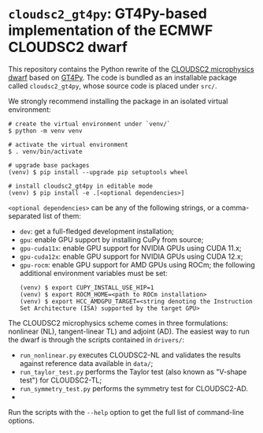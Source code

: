 # `cloudsc2_gt4py`: GT4Py-based implementation of the ECMWF CLOUDSC2 dwarf

This repository contains the Python rewrite of the
[CLOUDSC2 microphysics dwarf](https://github.com/ecmwf-ifs/dwarf-p-cloudsc2-tl-ad) based on
[GT4Py](https://github.com/GridTools/gt4py.git). The code is bundled as an installable
package called `cloudsc2_gt4py`, whose source code is placed under `src/`.

We strongly recommend installing the package in an isolated virtual environment:

```shell
# create the virtual environment under `venv/`
$ python -m venv venv

# activate the virtual environment
$ . venv/bin/activate

# upgrade base packages
(venv) $ pip install --upgrade pip setuptools wheel

# install cloudsc2_gt4py in editable mode
(venv) $ pip install -e .[<optional dependencies>]
```

`<optional dependencies>` can be any of the following strings, or a comma-separated list of them:

* `dev`: get a full-fledged development installation;
* `gpu`: enable GPU support by installing CuPy from source;
* `gpu-cuda11x`: enable GPU support for NVIDIA GPUs using CUDA 11.x;
* `gpu-cuda12x`: enable GPU support for NVIDIA GPUs using CUDA 12.x;
* `gpu-rocm`: enable GPU support for AMD GPUs using ROCm; the following additional environment
variables must be set:
    ```shell
    (venv) $ export CUPY_INSTALL_USE_HIP=1
    (venv) $ export ROCM_HOME=<path to ROCm installation>
    (venv) $ export HCC_AMDGPU_TARGET=<string denoting the Instruction Set Architecture (ISA) supported by the target GPU>
    ```

The CLOUDSC2 microphysics scheme comes in three formulations: nonlinear (NL), tangent-linear TL) and
adjoint (AD). The easiest way to run the dwarf is through the scripts contained in `drivers/`:

* `run_nonlinear.py` executes CLOUDSC2-NL and validates the results against reference data available
in `data/`;
* `run_taylor_test.py` performs the Taylor test (also known as "V-shape test") for CLOUDSC2-TL;
* `run_symmetry_test.py` performs the symmetry test for CLOUDSC2-AD.
*
Run the scripts with the `--help` option to get the full list of command-line options.
